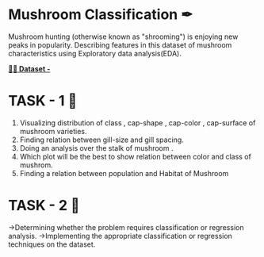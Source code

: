 # Mushroom Classification ✒
Mushroom hunting (otherwise known as "shrooming") is enjoying new peaks in popularity. Describing features in this dataset of mushroom characteristics using Exploratory data analysis(EDA).

[**👩‍💻 Dataset -**](https://www.kaggle.com/datasets/uciml/mushroom-classification)

# TASK - 1 📌
1. Visualizing distribution of class , cap-shape , cap-color , cap-surface of mushroom varieties.
2. Finding relation between gill-size and gill spacing.
3. Doing an analysis over the stalk of mushroom .
4. Which plot will be the best to show relation between color and class of mushrom.
5. Finding a relation between population and Habitat of Mushroom

# TASK - 2 📌
->Determining whether the problem requires classification or regression analysis.
->Implementing the appropriate classification or regression techniques on the dataset.
